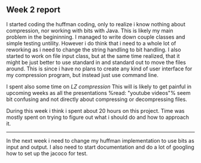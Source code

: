 ## Week 2 report ##

I started coding the huffman coding, only to realize i know nothing about compression, nor working with bits with Java.
This is likely my main problem in the begininning.
I managed to write down couple classes and simple testing untility. However i do think that i need to a whole lot of reworking as i need to change the string handling to bit handling.
I also started to work on file input class, but at the same time realized, that it might be just better to use standard in and standard out to move the files around. This is since i have no plans to create any kind of user interface for my compression program, but instead just use command line.

I spent also some time on *LZ compression* This will is likely to get painful in upcoming weeks as all the presentations %read: "youtube videos"% seem bit confusing and not directly about compressing or decompressing files.

During this week i think i spent about 20 hours on this project. Time was mostly spent on trying to figure out what i should do and how to approach it.

***********

In the next week i need to change my huffman implementation to use bits as input and output. I also need to start documentation and do a lot of googling how to set up the jacoco for test.


